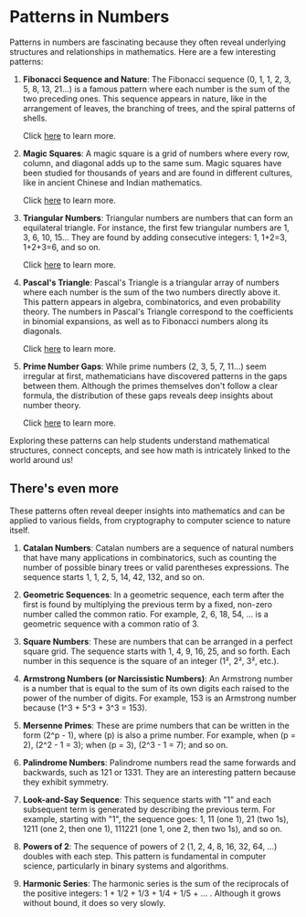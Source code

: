 # Patterns in Numbers

Patterns in numbers are fascinating because they often reveal underlying structures and relationships in mathematics. Here are a few interesting patterns:

1. **Fibonacci Sequence and Nature**: The Fibonacci sequence (0, 1, 1, 2, 3, 5, 8, 13, 21...) is a famous pattern where each number is the sum of the two preceding ones. This sequence appears in nature, like in the arrangement of leaves, the branching of trees, and the spiral patterns of shells.

    Click [here](fibonanci.md) to learn more.

2. **Magic Squares**: A magic square is a grid of numbers where every row, column, and diagonal adds up to the same sum. Magic squares have been studied for thousands of years and are found in different cultures, like in ancient Chinese and Indian mathematics.

    Click [here](magic_squares.md) to learn more.

3. **Triangular Numbers**: Triangular numbers are numbers that can form an equilateral triangle. For instance, the first few triangular numbers are 1, 3, 6, 10, 15... They are found by adding consecutive integers: 1, 1+2=3, 1+2+3=6, and so on.

    Click [here](triangular_numbers.md) to learn more.

4. **Pascal's Triangle**: Pascal's Triangle is a triangular array of numbers where each number is the sum of the two numbers directly above it. This pattern appears in algebra, combinatorics, and even probability theory. The numbers in Pascal's Triangle correspond to the coefficients in binomial expansions, as well as to Fibonacci numbers along its diagonals.

    Click [here](pascal_triangle.md) to learn more.

5. **Prime Number Gaps**: While prime numbers (2, 3, 5, 7, 11...) seem irregular at first, mathematicians have discovered patterns in the gaps between them. Although the primes themselves don't follow a clear formula, the distribution of these gaps reveals deep insights about number theory.

    Click [here](./pascal_triangle.md) to learn more.

Exploring these patterns can help students understand mathematical structures, connect concepts, and see how math is intricately linked to the world around us!

## **There's even more**

These patterns often reveal deeper insights into mathematics and can be applied to various fields, from cryptography to computer science to nature itself.

1. **Catalan Numbers**: Catalan numbers are a sequence of natural numbers that have many applications in combinatorics, such as counting the number of possible binary trees or valid parentheses expressions. The sequence starts 1, 1, 2, 5, 14, 42, 132, and so on.

2. **Geometric Sequences**: In a geometric sequence, each term after the first is found by multiplying the previous term by a fixed, non-zero number called the common ratio. For example, 2, 6, 18, 54, ... is a geometric sequence with a common ratio of 3.

3. **Square Numbers**: These are numbers that can be arranged in a perfect square grid. The sequence starts with 1, 4, 9, 16, 25, and so forth. Each number in this sequence is the square of an integer (1², 2², 3², etc.).

4. **Armstrong Numbers (or Narcissistic Numbers)**: An Armstrong number is a number that is equal to the sum of its own digits each raised to the power of the number of digits. For example, 153 is an Armstrong number because \(1^3 + 5^3 + 3^3 = 153\).

5. **Mersenne Primes**: These are prime numbers that can be written in the form \(2^p - 1\), where \(p\) is also a prime number. For example, when \(p = 2\), \(2^2 - 1 = 3\); when \(p = 3\), \(2^3 - 1 = 7\); and so on.

6. **Palindrome Numbers**: Palindrome numbers read the same forwards and backwards, such as 121 or 1331. They are an interesting pattern because they exhibit symmetry.

7. **Look-and-Say Sequence**: This sequence starts with "1" and each subsequent term is generated by describing the previous term. For example, starting with "1", the sequence goes: 1, 11 (one 1), 21 (two 1s), 1211 (one 2, then one 1), 111221 (one 1, one 2, then two 1s), and so on.

8. **Powers of 2**: The sequence of powers of 2 (1, 2, 4, 8, 16, 32, 64, ...) doubles with each step. This pattern is fundamental in computer science, particularly in binary systems and algorithms.

9. **Harmonic Series**: The harmonic series is the sum of the reciprocals of the positive integers: 1 + 1/2 + 1/3 + 1/4 + 1/5 + ... . Although it grows without bound, it does so very slowly.